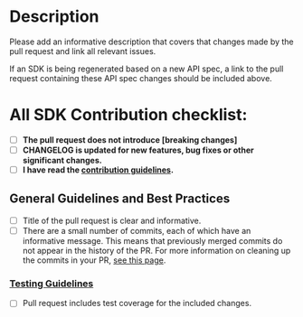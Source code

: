 # Description

Please add an informative description that covers that changes made by the pull request and link all relevant issues.

If an SDK is being regenerated based on a new API spec, a link to the pull request containing these API spec changes should be included above.

# All SDK Contribution checklist:
- [ ] **The pull request does not introduce [breaking changes]**
- [ ] **CHANGELOG is updated for new features, bug fixes or other significant changes.**
- [ ] **I have read the [contribution guidelines](https://github.com/Azure/azure-sdk-for-python/blob/main/CONTRIBUTING.md).**

## General Guidelines and Best Practices
- [ ] Title of the pull request is clear and informative.
- [ ] There are a small number of commits, each of which have an informative message. This means that previously merged commits do not appear in the history of the PR. For more information on cleaning up the commits in your PR, [see this page](https://github.com/Azure/azure-powershell/blob/master/documentation/development-docs/cleaning-up-commits.md).

### [Testing Guidelines](https://github.com/Azure/azure-sdk-for-python/blob/main/CONTRIBUTING.md##building-and-testing)
- [ ] Pull request includes test coverage for the included changes.

